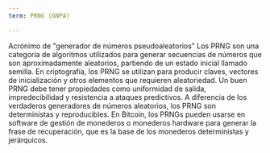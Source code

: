 ```yaml
---
term: PRNG (GNPA)

---
```

Acrónimo de "generador de números pseudoaleatorios" Los PRNG son una categoría de algoritmos utilizados para generar secuencias de números que son aproximadamente aleatorios, partiendo de un estado inicial llamado semilla. En criptografía, los PRNG se utilizan para producir claves, vectores de inicialización y otros elementos que requieren aleatoriedad. Un buen PRNG debe tener propiedades como uniformidad de salida, impredecibilidad y resistencia a ataques predictivos. A diferencia de los verdaderos generadores de números aleatorios, los PRNG son deterministas y reproducibles. En Bitcoin, los PRNGs pueden usarse en software de gestión de monederos o monederos hardware para generar la frase de recuperación, que es la base de los monederos deterministas y jerárquicos.